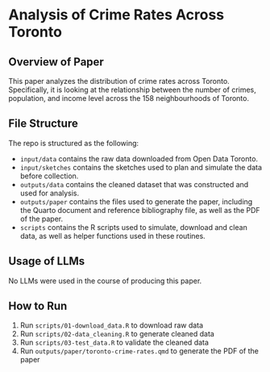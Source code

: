 # Analysis of Crime Rates Across Toronto

## Overview of Paper

This paper analyzes the distribution of crime rates across Toronto. Specifically, it is looking at the relationship between the number of crimes, population, and income level across the 158 neighbourhoods of Toronto.

## File Structure

The repo is structured as the following:

-   `input/data` contains the raw data downloaded from Open Data Toronto.
-   `input/sketches` contains the sketches used to plan and simulate the data before collection.
-   `outputs/data` contains the cleaned dataset that was constructed and used for analysis.
-   `outputs/paper` contains the files used to generate the paper, including the Quarto document and reference bibliography file, as well as the PDF of the paper.
-   `scripts` contains the R scripts used to simulate, download and clean data, as well as helper functions used in these routines.

## Usage of LLMs
No LLMs were used in the course of producing this paper.

## How to Run

1.  Run `scripts/01-download_data.R` to download raw data
2.  Run `scripts/02-data_cleaning.R` to generate cleaned data
3.  Run `scripts/03-test_data.R` to validate the cleaned data
3.  Run `outputs/paper/toronto-crime-rates.qmd` to generate the PDF of the paper